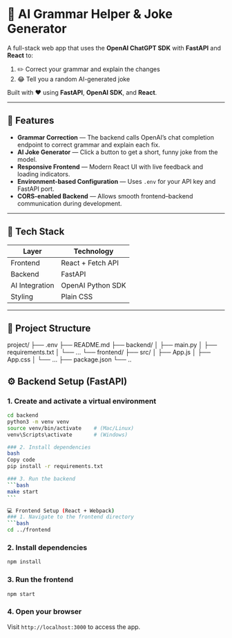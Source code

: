# 🤖 AI Grammar Helper & Joke Generator

A full-stack web app that uses the **OpenAI ChatGPT SDK** with **FastAPI** and **React** to:

1. ✏️ Correct your grammar and explain the changes
2. 😂 Tell you a random AI-generated joke

Built with ❤️ using **FastAPI**, **OpenAI SDK**, and **React**.

---

## 🚀 Features

- **Grammar Correction** — The backend calls OpenAI’s chat completion endpoint to correct grammar and explain each fix.
- **AI Joke Generator** — Click a button to get a short, funny joke from the model.
- **Responsive Frontend** — Modern React UI with live feedback and loading indicators.
- **Environment-based Configuration** — Uses `.env` for your API key and FastAPI port.
- **CORS-enabled Backend** — Allows smooth frontend–backend communication during development.

---

## 🧩 Tech Stack

| Layer          | Technology        |
| -------------- | ----------------- |
| Frontend       | React + Fetch API |
| Backend        | FastAPI           |
| AI Integration | OpenAI Python SDK |
| Styling        | Plain CSS         |

---

## 📁 Project Structure

project/
├── .env
├── README.md
├── backend/
│ ├── main.py
│ ├── requirements.txt
│ └── ...
└── frontend/
├── src/
│ ├── App.js
│ ├── App.css
│ └── ...
├── package.json
└── ..

## ⚙️ Backend Setup (FastAPI)

### 1. Create and activate a virtual environment

````bash
cd backend
python3 -m venv venv
source venv/bin/activate    # (Mac/Linux)
venv\Scripts\activate       # (Windows)

### 2. Install dependencies
bash
Copy code
pip install -r requirements.txt

### 3. Run the backend
```bash
make start
```

💻 Frontend Setup (React + Webpack)
### 1. Navigate to the frontend directory
```bash
cd ../frontend
````

### 2. Install dependencies

```bash
npm install
```

### 3. Run the frontend

```bash
npm start
```

### 4. Open your browser

Visit `http://localhost:3000` to access the app.
